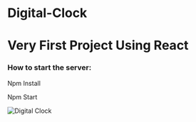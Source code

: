 # Digital-Clock

<h1>Very First Project Using React</h1>

<h3>How to start the server:</h3>
<p>Npm Install</p>
<p> Npm Start</p>

![Digital Clock](https://user-images.githubusercontent.com/72568715/139324561-6dc132b6-7289-497a-8b80-f7120a1efed3.PNG)
